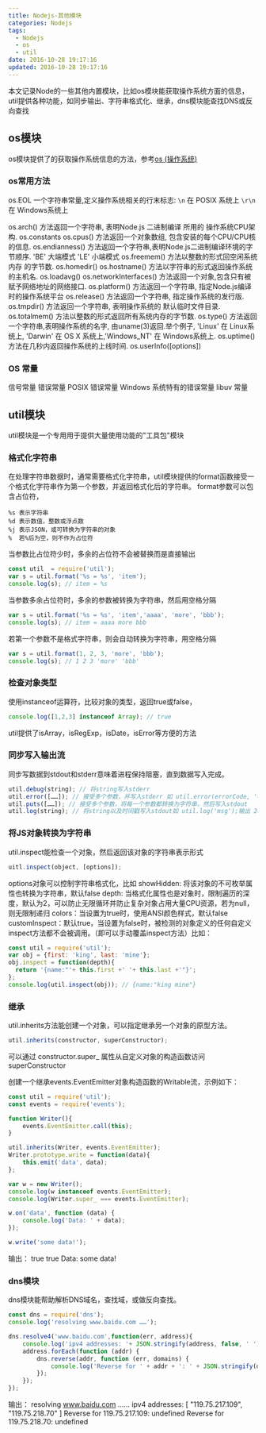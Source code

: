 ```yaml
---
title: Nodejs-其他模块
categories: Nodejs
tags:
  - Nodejs
  - os
  - util
date: 2016-10-28 19:17:16
updated: 2016-10-28 19:17:16
---
```


本文记录Node的一些其他内置模块，比如os模块能获取操作系统方面的信息，util提供各种功能，如同步输出、字符串格式化、继承，dns模块能查找DNS或反向查找

## os模块
os模块提供了的获取操作系统信息的方法，参考[os (操作系统)](http://nodejs.cn/api/os.html#os_os)

### os常用方法
os.EOL 一个字符串常量,定义操作系统相关的行末标志:
    `\n` 在 POSIX 系统上
    `\r\n` 在 Windows系统上

os.arch() 方法返回一个字符串, 表明Node.js 二进制编译 所用的 操作系统CPU架构.
os.constants
os.cpus()  方法返回一个对象数组, 包含安装的每个CPU/CPU核的信息.
os.endianness() 方法返回一个字符串,表明Node.js二进制编译环境的字节顺序. 'BE' 大端模式 'LE' 小端模式
os.freemem() 方法以整数的形式回空闲系统内存 的字节数.
os.homedir()
os.hostname() 方法以字符串的形式返回操作系统的主机名.
os.loadavg()
os.networkInterfaces() 方法返回一个对象,包含只有被赋予网络地址的网络接口.
os.platform() 方法返回一个字符串, 指定Node.js编译时的操作系统平台
os.release() 方法返回一个字符串, 指定操作系统的发行版.
os.tmpdir() 方法返回一个字符串, 表明操作系统的 默认临时文件目录.
os.totalmem() 方法以整数的形式返回所有系统内存的字节数.
os.type() 方法返回一个字符串,表明操作系统的名字, 由uname(3)返回.举个例子, 'Linux' 在 Linux系统上, 'Darwin' 在 OS X 系统上,'Windows_NT' 在 Windows系统上.
os.uptime() 方法在几秒内返回操作系统的上线时间.
os.userInfo([options])

### OS 常量
信号常量
错误常量
  POSIX 错误常量
  Windows 系统特有的错误常量
libuv 常量

## util模块
util模块是一个专用用于提供大量使用功能的"工具包"模块

### 格式化字符串
在处理字符串数据时，通常需要格式化字符串，util模块提供的format函数接受一个格式化字符串作为第一个参数，并返回格式化后的字符串。
format参数可以包含占位符，
```
%s 表示字符串
%d 表示数值，整数或浮点数
%j 表示JSON，或可转换为字符串的对象
%  若%后为空，则不作为占位符
```
当参数比占位符少时，多余的占位符不会被替换而是直接输出
```js
const util  = require('util');
var s = util.format('%s = %s', 'item');
console.log(s); // item = %s
```
当参数多余占位符时，多余的参数被转换为字符串，然后用空格分隔
```js
var s = util.format('%s = %s', 'item','aaaa', 'more', 'bbb');
console.log(s); // item = aaaa more bbb
```
若第一个参数不是格式字符串，则会自动转换为字符串，用空格分隔
```js
var s = util.format(1, 2, 3, 'more', 'bbb');
console.log(s); // 1 2 3 'more' 'bbb'
```

### 检查对象类型
使用instanceof运算符，比较对象的类型，返回true或false，
```js
console.log([1,2,3] instanceof Array); // true
```
util提供了isArray，isRegExp，isDate，isError等方便的方法

### 同步写入输出流
同步写数据到stdout和stderr意味着进程保持阻塞，直到数据写入完成。
```js
util.debug(string); // 将string写入stderr
util.error([……]); // 接受多个参数，并写入stderr 如 util.error(errorCode, 'errorname');
util.puts([……]); // 接受多个参数，将每一个参数都转换为字符串，然后写入stdout
util.log(string); // 将string以及时间戳写入stdout如 util.log('msg');输出 28 Apr 21:40:39 - msg
```

### 将JS对象转换为字符串
util.inspect能检查一个对象，然后返回该对象的字符串表示形式
```js
uitl.inspect(object, [options]);
```
options对象可以控制字符串格式化，比如
showHidden: 将该对象的不可枚举属性也转换为字符串，默认false
depth: 当格式化属性也是对象时，限制遍历的深度，默认为2，可以防止无限循环并防止复杂对象占用大量CPU资源，若为null，则无限制递归
colors：当设置为true时，使用ANSI颜色样式，默认false
customInspect：默认true，当设置为false时，被检测的对象定义的任何自定义inspect方法都不会被调用。（即可以手动覆盖inspect方法）比如：
```js
const util = require('util');
var obj = {first: 'king', last: 'mine'};
obj.inspect = function(depth){
  return '{name:"'+ this.first +' '+ this.last +'"}';
};
console.log(util.inspect(obj)); // {name:"king mine"}
```

### 继承
util.inherits方法能创建一个对象，可以指定继承另一个对象的原型方法。
```js
util.inherits(constructor, superConstructor);
```
可以通过 constructor.super_ 属性从自定义对象的构造函数访问superConstructor

创建一个继承events.EventEmitter对象构造函数的Writable流，示例如下：
```js
const util = require('util');
const events = require('events');

function Writer(){
    events.EventEmitter.call(this);
}

util.inherits(Writer, events.EventEmitter);
Writer.prototype.write = function(data){
    this.emit('data', data);
};

var w = new Writer();
console.log(w instanceof events.EventEmitter);
console.log(Writer.super_ === events.EventEmitter);

w.on('data', function (data) {
    console.log('Data: ' + data);
});

w.write('some data!');
```
输出：
true
true
Data: some data!

### dns模块
dns模块能帮助解析DNS域名，查找域，或做反向查找。
```js
const dns = require('dns');
console.log('resolving www.baidu.com ……');

dns.resolve4('www.baidu.com',function(err, address){
    console.log('ipv4 addresses: '+ JSON.stringify(address, false, ' '));
    address.forEach(function (addr) {
        dns.reverse(addr, function (err, domains) {
            console.log('Reverse for ' + addr + ': ' + JSON.stringify(domains));
        });
    });
});
```
输出：
resolving www.baidu.com ……
ipv4 addresses: [
 "119.75.217.109",
 "119.75.218.70"
]
Reverse for 119.75.217.109: undefined
Reverse for 119.75.218.70: undefined